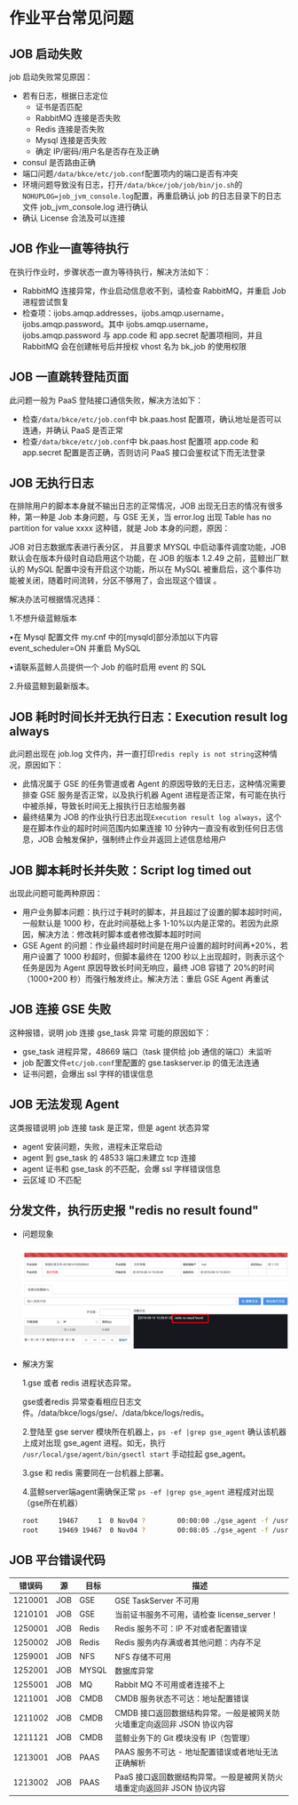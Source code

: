 # 作业平台常见问题

## JOB 启动失败

job 启动失败常见原因：

- 若有日志，根据日志定位
	- 证书是否匹配
	- RabbitMQ 连接是否失败
	- Redis 连接是否失败
	- Mysql 连接是否失败
	- 确定 IP/密码/用户名是否存在及正确
- consul 是否路由正确
- 端口问题`/data/bkce/etc/job.conf`配置项内的端口是否有冲突
- 环境问题导致没有日志，打开`/data/bkce/job/job/bin/jo.sh`的`NOHUPLOG=job_jvm_console.log`配置，再重启确认 job 的日志目录下的日志文件 job_jvm_console.log 进行确认
- 确认 License 合法及可以连接

## JOB 作业一直等待执行

在执行作业时，步骤状态一直为等待执行，解决方法如下：

- RabbitMQ 连接异常，作业启动信息收不到，请检查 RabbitMQ，并重启 Job 进程尝试恢复
- 检查项：ijobs.amqp.addresses，ijobs.amqp.username，ijobs.amqp.password。其中 ijobs.amqp.username，ijobs.amqp.password 与 app.code 和 app.secret 配置项相同，并且 RabbitMQ 会在创建帐号后并授权 vhost 名为 bk_job 的使用权限

## JOB 一直跳转登陆页面

此问题一般为 PaaS 登陆接口通信失败，解决方法如下：

- 检查`/data/bkce/etc/job.conf`中 bk.paas.host 配置项，确认地址是否可以连通，并确认 PaaS 是否正常
- 检查`/data/bkce/etc/job.conf`中 bk.paas.host 配置项 app.code 和 app.secret 配置是否正确，否则访问 PaaS 接口会鉴权试下而无法登录

## JOB 无执行日志

在排除用户的脚本本身就不输出日志的正常情况，JOB 出现无日志的情况有很多种，第一种是 Job 本身问题，与 GSE 无关，当 error.log 出现 Table has no partition for value xxxx  这种错，就是 Job 本身的问题，原因：

JOB 对日志数据库表进行表分区， 并且要求 MYSQL 中启动事件调度功能，JOB 默认会在版本升级时自动启用这个功能，在 JOB 的版本 1.2.49 之前，蓝鲸出厂默认的 MySQL 配置中没有开启这个功能，所以在 MySQL 被重启后，这个事件功能被关闭，随着时间流转，分区不够用了，会出现这个错误 。

解决办法可根据情况选择：

1.不想升级蓝鲸版本

•在 Mysql 配置文件 my.cnf 中的[mysqld]部分添加以下内容 event_scheduler=ON   并重启 MySQL

•请联系蓝鲸人员提供一个 Job 的临时启用 event 的 SQL

2.升级蓝鲸到最新版本。

## JOB 耗时时间长并无执行日志：Execution result log always

此问题出现在 job.log 文件内，并一直打印`redis reply is not string`这种情况，原因如下：

- 此情况属于 GSE 的任务管道或者 Agent 的原因导致的无日志，这种情况需要排查 GSE 服务是否正常，以及执行机器 Agent 进程是否正常，有可能在执行中被杀掉，导致长时间无上报执行日志给服务器
- 最终结果为 JOB 的作业执行日志出现`Execution result log always`，这个是在脚本作业的超时时间范围内如果连接 10 分钟内一直没有收到任何日志信息，JOB 会触发保护，强制终止作业并返回上述信息给用户

## JOB 脚本耗时长并失败：Script log timed out

出现此问题可能两种原因：

- 用户业务脚本问题：执行过于耗时的脚本，并且超过了设置的脚本超时时间，一般默认是 1000 秒，在此时间基础上多 1-10%以内是正常的。若因为此原因，解决方法：修改耗时脚本或者修改脚本超时时间
- GSE Agent 的问题：作业最终超时时间是在用户设置的超时时间再+20%，若用户设置了 1000 秒超时，但脚本最终在 1200 秒以上出现超时，则表示这个任务是因为 Agent 原因导致长时间无响应，最终 JOB 容错了 20%的时间（1000+200 秒）而强行触发终止。解决方法：重启 GSE Agent 再重试

## JOB 连接 GSE 失败

这种报错，说明 job 连接 gse_task 异常 可能的原因如下：

- gse_task 进程异常，48669 端口（task 提供给 job 通信的端口）未监听
- job 配置文件`etc/job.conf`里配置的 gse.taskserver.ip 的值无法连通
- 证书问题，会爆出 ssl 字样的错误信息

## JOB 无法发现 Agent

这类报错说明 job 连接 task 是正常，但是 agent 状态异常

- agent 安装问题，失败，进程未正常启动
- agent 到 gse_task 的 48533 端口未建立 tcp 连接
- agent 证书和 gse_task 的不匹配，会爆 ssl 字样错误信息
- 云区域 ID 不匹配

## 分发文件，执行历史报 "redis no result found"
- 问题现象

  ![](../../assets/file.jpg)
  
- 解决方案

    1.gse 或者 redis 进程状态异常。
    
     gse或者redis 异常查看相应日志文件。/data/bkce/logs/gse/、/data/bkce/logs/redis。
       
    2.登陆至 gse server 模块所在机器上，`ps -ef |grep gse_agent` 确认该机器上成对出现 gse_agent 进程。如无，执行 `/usr/local/gse/agent/bin/gsectl start` 手动拉起 gse_agent。

    3.gse 和 redis 需要同在一台机器上部署。
    
    4.蓝鲸server端agent需确保正常
      `ps -ef |grep gse_agent` 进程成对出现（gse所在机器）
     ```bash
     root     19467     1  0 Nov04 ?        00:00:00 ./gse_agent -f /usr/local/gse/agent/etc/agent.conf
     root     19469 19467  0 Nov04 ?        00:08:05 ./gse_agent -f /usr/local/gse/agent/etc/agent.conf
     ```


## JOB 平台错误代码

| 错误码  | 源   | 目标  | 描述                                                         |
| ------- | ---- | ----- | ------------------------------------------------------------ |
| 1210001 | JOB  | GSE   | GSE TaskServer 不可用                                        |
| 1210101 | JOB  | GSE   | 当前证书服务不可用，请检查 license_server！                   |
| 1250001 | JOB  | Redis | Redis 服务不可：IP 不对或者配置错误                            |
| 1250002 | JOB  | Redis | Redis 服务内存满或者其他问题：内存不足                        |
| 1259001 | JOB  | NFS   | NFS 存储不可用                                                |
| 1252001 | JOB  | MYSQL | 数据库异常                                                   |
| 1255001 | JOB  | MQ    | Rabbit MQ 不可用或者连接不上                                  |
| 1211001 | JOB  | CMDB  | CMDB 服务状态不可达：地址配置错误                             |
| 1211002 | JOB  | CMDB  | CMDB 接口返回数据结构异常。一般是被网关防火墙重定向返回非 JSON 协议内容 |
| 1211121 | JOB  | CMDB  | 蓝鲸业务下的 Git 模块没有 IP（包管理）                          |
| 1213001 | JOB  | PAAS  | PAAS 服务不可达 - 地址配置错误或者地址无法正确解析            |
| 1213002 | JOB  | PAAS  | PaaS 接口返回数据结构异常。一般是被网关防火墙重定向返回非 JSON 协议内容 |

